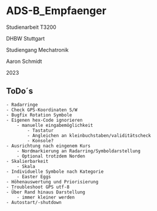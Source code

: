 # ADS-B_Empfaenger

Studienarbeit T3200

DHBW Stuttgart

Studiengang Mechatronik

Aaron Schmidt

2023

## ToDo´s
	- Radarringe
	- Check GPS-Koordinaten S/W
	- Bugfix Rotation Symbole
	- Eigenen hex-Code ignorieren
		- manuelle eingabemöglichkeit
			- Tastatur
			- Angleichen an kleinbuchstaben/validitätscheck
			- Konsole?
	- Ausrichtung nach eingenem Kurs
		- Nordmarkierung an Radarring/Symboldarstellung
		- Optional trotzdem Norden
	- Skalierbarkeit
		- Skala
	- Individuelle Symbole nach Kategorie
		- Easter Eggs
	- Höhenauswertung und Priorisierung
	- Troubleshoot GPS utf-8
	- Über Rand hinaus Darstellung
		- immer kleiner werden
	- Autostart/-shutdown
